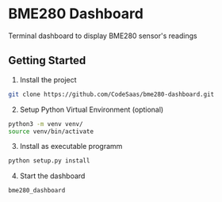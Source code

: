 # BME280 Dashboard

Terminal dashboard to display BME280 sensor's readings

## Getting Started

1. Install the project

```sh
git clone https://github.com/CodeSaas/bme280-dashboard.git
```

2. Setup Python Virtual Environment (optional)

```sh
python3 -m venv venv/
source venv/bin/activate
```

3. Install as executable programm

```sh
python setup.py install
```

4. Start the dashboard

```sh
bme280_dashboard
```
